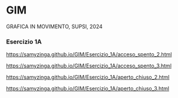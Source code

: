 # GIM
GRAFICA IN MOVIMENTO, SUPSI, 2024

### Esercizio 1A
 https://samyzinga.github.io/GIM/Esercizio_1A/acceso_spento_2.html
 
 https://samyzinga.github.io/GIM/Esercizio_1A/acceso_spento_3.html


  https://samyzinga.github.io/GIM/Esercizio_1A/aperto_chiuso_2.html

  https://samyzinga.github.io/GIM/Esercizio_1A/aperto_chiuso_3.html
  

 
 

